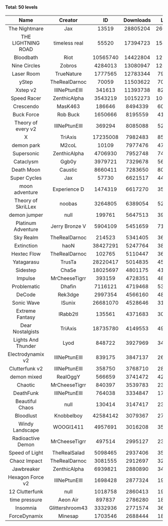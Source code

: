 #### Total: 50 levels

| Name | Creator | ID | Downloads | Likes |
|:---:|:---:|:---:|:---:|:---:|
| The Nightmare | Jax | 13519 | 28805204 | 2603980
| THE LIGHTNING ROAD | timeless real | 55520 | 17394723 | 1543305
| Bloodbath | Riot | 10565740 | 14422804 | 1272994
| Nine Circles | Zobros | 4284013 | 13080947 | 1283964
| Laser Room | TrueNature | 1777565 | 12783344 | 790690
| yStep | TheRealDarnoc | 70059 | 11503622 | 702781
| Xstep v2 | IIINePtunEIII | 341613 | 11393738 | 824537
| Speed Racer | ZenthicAlpha | 3543219 | 10152273 | 1068065
| Crescendo | MasK463 | 186646 | 8494339 | 609648
| Buck Force | Rob Buck | 1650666 | 8195559 | 412272
| Theory of every v2 | IIINePtunEIII | 369294 | 8085088 | 525621
| X | TriAxis | 17235008 | 7982483 | 856183
| demon park | M2coL | 10109 | 7977476 | 477826
| Supersonic | ZenthicAlpha | 4706930 | 7952748 | 740102
| Cataclysm | Ggb0y | 3979721 | 7329678 | 567908
| Death Moon  | Caustic | 8660411 | 7283650 | 800454
| Super Cycles | Jax | 57730 | 6621517 | 447111
| moon adventure | Experience D | 1474319 | 6617270 | 353779
| Theory of SkriLLex | noobas | 3264805 | 6389054 | 526072
| demon jumper | null | 199761 | 5647513 | 391325
| Platinum Adventure | Jerry Bronze V | 5904109 | 5451659 | 719508
| Sky Realm | TheRealDarnoc | 214523 | 5341405 | 364737
| Extinction | haoN | 38427291 | 5247764 | 383015
| Hextec Flow | TheRealDarnoc | 102765 | 5110447 | 363200
| Yatagarasu  | TrusTa | 28220417 | 5014835 | 452528
| Sidestep | ChaSe | 18025697 | 4801175 | 411850
| Impulse | MrCheeseTigrr | 393159 | 4728351 | 487089
| Problematic | Dhafin | 7116121 | 4719468 | 538221
| DeCode | Rek3dge | 2997354 | 4566160 | 483955
| Sonic Wave | lSunix | 26681070 | 4528646 | 318790
| Extreme Fantasy | IRabb2tI | 135561 | 4371683 | 301664
| Dear Nostalgists | TriAxis | 18735780 | 4149553 | 498582
| Lights And Thunder | Lyod | 848722 | 3927969 | 347518
| Electrodynamix v2 | IIINePtunEIII | 839175 | 3847137 | 261362
| Clutterfunk v2 | IIINePtunEIII | 358750 | 3768710 | 284888
| demon mixed | RealOggY | 566659 | 3741472 | 426164
| Chaotic | MrCheeseTigrr | 840397 | 3539783 | 231521
| DeathFunk | IIINePtunEIII | 764038 | 3334847 | 171034
| Beautiful Chaos | null | 130414 | 3147417 | 235152
| Bloodlust | Knobbelboy | 42584142 | 3079367 | 278947
| Windy Landscape | WOOGI1411 | 4957691 | 3016208 | 352296
| Radioactive Demon | MrCheeseTigrr | 497514 | 2995127 | 239319
| Speed of Light | TheRealSalad | 5098465 | 2937406 | 353689
| Chaoz Impact | TheRealDarnoc | 3081555 | 2912697 | 322642
| Jawbreaker | ZenthicAlpha | 6939821 | 2880890 | 340209
| Hexagon Force v2 | IIINePtunEIII | 1698428 | 2877324 | 194091
| 12 Clutterfunk | null | 1018758 | 2860413 | 194207
| time pressure | Aeon Air | 897837 | 2786280 | 187578
| Insomnia | Glittershroom43 | 3332936 | 2771574 | 361167
| ForceDynamix | Minesap | 1703546 | 2688444 | 181680
